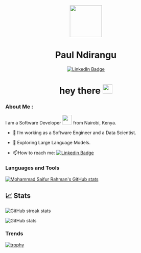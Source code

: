 <div id="header" align="center">
  <img src="https://media.giphy.com/media/M9gbBd9nbDrOTu1Mqx/giphy.gif" width="100"/>
</div>

<div id="badges" align="center">
  <h1>
  Paul Ndirangu
</h1>
  <a href="https://www.linkedin.com/in/paul-ndirangu/">
    <img src="https://img.shields.io/badge/LinkedIn-blue?style=for-the-badge&logo=linkedin&logoColor=white" alt="LinkedIn Badge"/>
  </a><br />
  <img src="https://komarev.com/ghpvc/?username=paul-ndirangu&style=flat-square&color=blue" alt=""/>
  <h1>
  hey there
  <img src="https://media.giphy.com/media/hvRJCLFzcasrR4ia7z/giphy.gif" width="30px"/>
</h1>

</div>


### About Me :

I am a Software Developer <img src="https://media.giphy.com/media/WUlplcMpOCEmTGBtBW/giphy.gif" width="30"> from Nairobi, Kenya.

- :telescope: I’m working as a Software Engineer and a Data Scientist.

- :seedling: Exploring Large Language Models.

<!-- - :zap: In my free time, I try out new stuff.-->

- :mailbox:How to reach me: [![Linkedin Badge](https://img.shields.io/badge/-paul_ndirangu-blue?style=flat&logo=Linkedin&logoColor=white)](https://www.linkedin.com/in/paul-ndirangu/)




### Languages and Tools
[![Mohammad Saifur Rahman's GitHub stats](https://github-readme-stats.vercel.app/api/top-langs?username=paul-ndirangu&hide=html,scss,stylus,blade,jupyter%20notebook,python,css,shell,batchfile,dockerfile,typescript&theme=algolia&show_icons=true)](https://github.com/paul-ndirangu)
<!--[![My Skills](https://skillicons.dev/icons?i=ai,python,docker,javascript,fastapi,django,pytorch,opencv,sklearn,sqlite,github,flask,css,git,html&theme=light)](https://skillicons.dev)-->

## 📈 Stats
![GitHub streak stats](https://streak-stats.demolab.com/?user=Paul-Ndirangu)<br />

![GitHub stats](https://github-readme-stats.vercel.app/api?username=Paul-Ndirangu&show_icons=true&count_private=true)  

### Trends

[![trophy](https://github-profile-trophy.vercel.app/?username=Paul-Ndirangu)](https://github.com/ryo-ma/github-profile-trophy)



